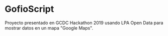 # GofioScript
Proyecto presentado en GCDC Hackathon 2019 usando LPA Open Data para mostrar datos en un mapa "Google Maps".
